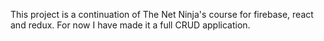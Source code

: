 ﻿This project is a continuation of The Net Ninja's course for firebase, react and redux. For now I have made it a full CRUD application.